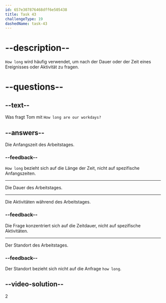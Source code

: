 ```yaml
---
id: 657e307876468dff6e505438
title: Task 43
challengeType: 19
dashedName: task-43
---
```


# --description--

`How long` wird häufig verwendet, um nach der Dauer oder der Zeit eines Ereignisses oder Aktivität zu fragen.

# --questions--

## --text--

Was fragt Tom mit `How long are our workdays?`

## --answers--

Die Anfangszeit des Arbeitstages.

### --feedback--

`How long` bezieht sich auf die Länge der Zeit, nicht auf spezifische Anfangszeiten.

---

Die Dauer des Arbeitstages.

---

Die Aktivitäten während des Arbeitstages.

### --feedback--

Die Frage konzentriert sich auf die Zeitdauer, nicht auf spezifische Aktivitäten.

---

Der Standort des Arbeitstages.

### --feedback--

Der Standort bezieht sich nicht auf die Anfrage `how long`.

## --video-solution--

2
